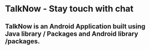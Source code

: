 # TalkNow - Stay touch with chat

## TalkNow is an Android Application built using Java library / Packages and  Android library /packages.


























